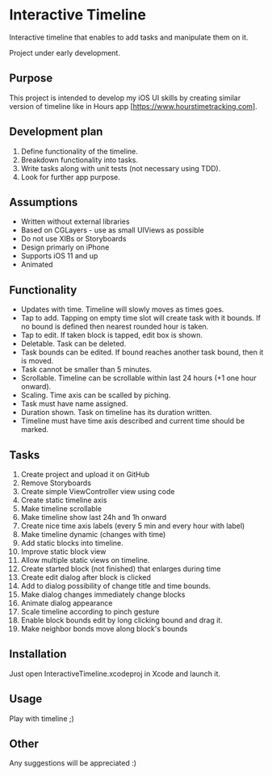 # Interactive Timeline
Interactive timeline that enables to add tasks and manipulate them on it.

Project under early development.
## Purpose
This project is intended to develop my iOS UI skills by creating similar version of timeline like in Hours app [https://www.hourstimetracking.com].
## Development plan
1. Define functionality of the timeline.
2. Breakdown functionality into tasks.
3. Write tasks along with unit tests (not necessary using TDD).
4. Look for further app purpose.

## Assumptions
- Written without external libraries
- Based on CGLayers - use as small UIViews as possible
- Do not use XIBs or Storyboards
- Design primarly on iPhone
- Supports iOS 11 and up
- Animated

## Functionality
- Updates with time. Timeline will slowly moves as times goes.
- Tap to add. Tapping on empty time slot will create task with it bounds. If no bound is defined then nearest rounded hour is taken.
- Tap to edit. If taken block is tapped, edit box is shown.
- Deletable. Task can be deleted.
- Task bounds can be edited. If bound reaches another task bound, then it is moved.
- Task cannot be smaller than 5 minutes.
- Scrollable. Timeline can be scrollable within last 24 hours (+1 one hour onward).
- Scaling. Time axis can be scalled by piching.
- Task must have name assigned.
- Duration shown. Task on timeline has its duration written.
- Timeline must have time axis described and current time should be marked.

## Tasks
1. Create project and upload it on GitHub
2. Remove Storyboards
3. Create simple ViewController view using code
4. Create static timeline axis
5. Make timeline scrollable
6. Make timeline show last 24h and 1h onward
7. Create nice time axis labels (every 5 min and every hour with label)
8. Make timeline dynamic (changes with time)
9. Add static blocks into timeline.
10. Improve static block view
11. Allow multiple static views on timeline.
12. Create started block (not finished) that enlarges during time
13. Create edit dialog after block is clicked
14. Add to dialog possibility of change title and time bounds.
15. Make dialog changes immediately change blocks
16. Animate dialog appearance
17. Scale timeline according to pinch gesture
18. Enable block bounds edit by long clicking bound and drag it.
19. Make neighbor bonds move along block's bounds

## Installation
Just open InteractiveTimeline.xcodeproj in Xcode and launch it.
## Usage
Play with timeline ;)
## Other
Any suggestions will be appreciated :)
